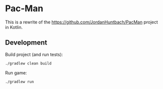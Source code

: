 # Pac-Man

This is a rewrite of the https://github.com/JordanHuntbach/PacMan project in Kotlin.

## Development

Build project (and run tests):
```bash
./gradlew clean build
```

Run game:
```bash
./gradlew run
```